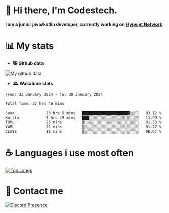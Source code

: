 # 👋 Hi there, I'm Codestech.
**I am a junior java/kotlin developer, currently working on [Hypejet Network](https://github.com/Hypejet).**

# 📊 My stats
- **😸 Github data**

![My github data](https://github-readme-stats.vercel.app/api?username=Codestech1&count_private=true&include_all_commits=true&theme=codeSTACKr)

- **🕰️ Wakatime stats**
<!--START_SECTION:waka-->

```txt
From: 23 January 2024 - To: 30 January 2024

Total Time: 27 hrs 46 mins

Java              23 hrs 5 mins   ████████████████████▓░░░░   83.12 %
Kotlin            3 hrs 19 mins   ███░░░░░░░░░░░░░░░░░░░░░░   11.99 %
TOML              25 mins         ▒░░░░░░░░░░░░░░░░░░░░░░░░   01.53 %
YAML              21 mins         ▒░░░░░░░░░░░░░░░░░░░░░░░░   01.27 %
CLASS             11 mins         ▒░░░░░░░░░░░░░░░░░░░░░░░░   00.67 %
```

<!--END_SECTION:waka-->

# ☕ Languages i use most often
[![Top Langs](https://github-readme-stats.vercel.app/api/top-langs/?username=Codestech1&layout=compact&langs_count=8&exclude_repo=window5000.github.io&theme=codeSTACKr)](https://github.com/anuraghazra/github-readme-stats)

# 💬 Contact me
[![Discord Presence](https://lanyard.cnrad.dev/api/650718742157852740)](https://discord.com/users/650718742157852740)
</br>
